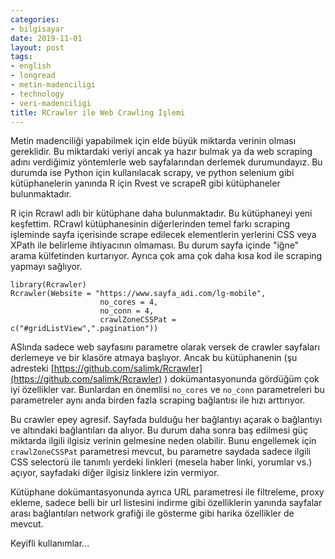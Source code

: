 ```yaml
---
categories:
- bilgisayar
date: 2019-11-01
layout: post
tags:
- english
- longread
- metin-madenciligi
- technology
- veri-madenciligi
title: RCrawler ile Web Crawling İşlemi
---
```


Metin madenciliği yapabilmek için elde büyük miktarda verinin olması gereklidir. Bu miktardaki veriyi ancak ya hazır bulmak ya da web scraping adını verdiğimiz yöntemlerle web sayfalarından derlemek durumundayız. Bu durumda ise Python için kullanılacak scrapy, ve python selenium gibi kütüphanelerin yanında R için Rvest ve scrapeR gibi kütüphaneler bulunmaktadır.

R için Rcrawl adlı bir kütüphane daha bulunmaktadır. Bu kütüphaneyi yeni keşfettim. RCrawl kütüphanesinin diğerlerinden temel farkı scraping işleminde sayfa içerisinde scrape edilecek elementlerin yerlerini CSS veya XPath ile belirleme ihtiyacının olmaması. Bu durum sayfa içinde "iğne" arama külfetinden kurtarıyor. Ayrıca çok ama çok daha kısa kod ile scraping yapmayı sağlıyor.

```
library(Rcrawler)
Rcrawler(Website = "https://www.sayfa_adi.com/lg-mobile", 
                    no_cores = 4, 
                    no_conn = 4, 
                    crawlZoneCSSPat = c("#gridListView",".pagination"))
```

ASlında sadece web sayfasını parametre olarak versek de crawler sayfaları derlemeye ve bir klasöre atmaya başlıyor. Ancak bu kütüphanenin (şu adresteki [https://github.com/salimk/Rcrawler](https://github.com/salimk/Rcrawler) ) dokümantasyonunda gördüğüm çok iyi özellikler var. Bunlardan en önemlisi `no_cores` ve `no_conn` parametreleri bu parametreler aynı anda birden fazla scraping bağlantısı ile hızı arttırıyor.

Bu crawler epey agresif. Sayfada bulduğu her bağlantıyı açarak o bağlantıyı ve altındaki bağlantıları da alıyor. Bu durum daha sonra baş edilmesi güç miktarda ilgili ilgisiz verinin gelmesine neden olabilir. Bunu engellemek için `crawlZoneCSSPat` parametresi mevcut, bu parametre saydada sadece ilgili CSS selectorü ile tanımlı yerdeki linkleri (mesela haber linki, yorumlar vs.) açıyor, sayfadaki diğer ilgisiz linklere izin vermiyor.

Kütüphane dokümantasyonunda ayrıca URL parametresi ile filtreleme, proxy ekleme, sadece belli bir url listesini indirme gibi özelliklerin yanında sayfalar arası bağlantıları network grafiği ile gösterme gibi harika özellikler de mevcut.

Keyifli kullanımlar...
